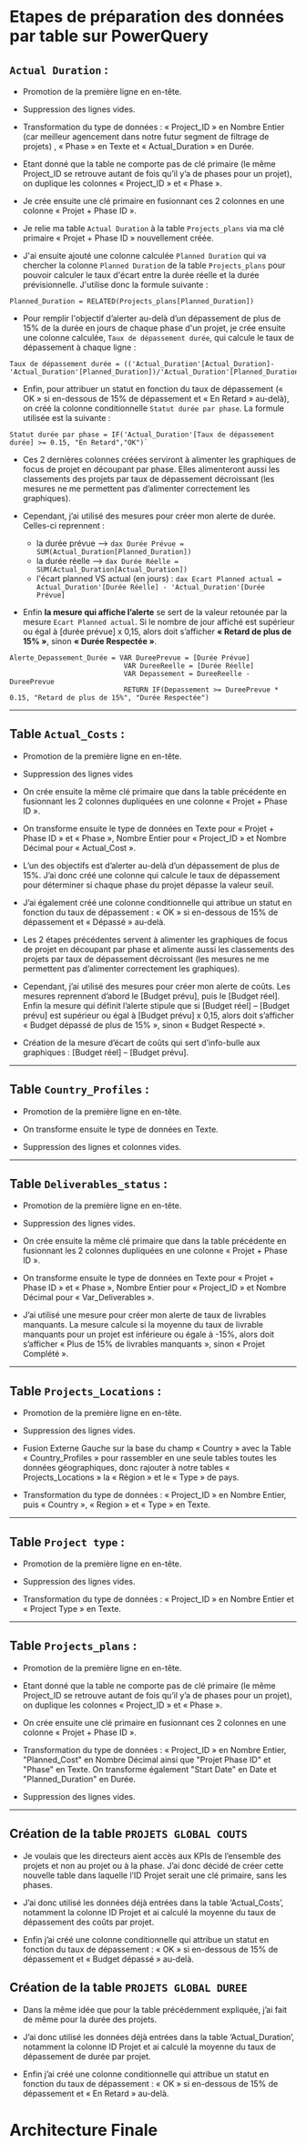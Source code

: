 # Etapes de préparation des données par table sur PowerQuery

## `Actual Duration` :

-	Promotion de la première ligne en en-tête.  

-	Suppression des lignes vides.  

-	Transformation du type de données : « Project_ID » en Nombre Entier (car meilleur agencement dans notre futur segment de filtrage de projets) , « Phase » en Texte et « Actual_Duration » en Durée.  

-	Etant donné que la table ne comporte pas de clé primaire (le même Project_ID se retrouve autant de fois qu’il y’a de phases pour un projet), on duplique les colonnes « Project_ID » et « Phase ».  

-	Je crée ensuite une clé primaire en fusionnant ces 2 colonnes en une colonne « Projet + Phase ID ».  

-	Je relie ma table `Actual Duration` à la table `Projects_plans` via ma clé primaire « Projet + Phase ID » nouvellement créée.  

- J'ai ensuite ajouté une colonne calculée `Planned Duration` qui va chercher la colonne `Planned Duration` de la table `Projects_plans` pour pouvoir calculer le taux d'écart entre la durée réelle et la durée prévisionnelle. J'utilise donc la formule suivante : 
```dax
Planned_Duration = RELATED(Projects_plans[Planned_Duration])
```  

-	Pour remplir l'objectif d’alerter au-delà d’un dépassement de plus de 15% de la durée en jours de chaque phase d'un projet, je crée ensuite une colonne calculée, `Taux de dépassement durée`, qui calcule le taux de dépassement à chaque ligne :
```dax
Taux de dépassement durée = (('Actual_Duration'[Actual_Duration]-'Actual_Duration'[Planned_Duration])/'Actual_Duration'[Planned_Duration])`
```

-	Enfin, pour attribuer un statut en fonction du taux de dépassement (« OK » si en-dessous de 15% de dépassement et « En Retard » au-delà), on créé la colonne conditionnelle `Statut durée par phase`. La formule utilisée est la suivante :
```dax
Statut durée par phase = IF('Actual_Duration'[Taux de dépassement durée] >= 0.15, "En Retard","OK")`
```

-	Ces 2 dernières colonnes créées serviront à alimenter les graphiques de focus de projet en découpant par phase. Elles alimenteront aussi les classements des projets par taux de dépassement décroissant (les mesures ne me permettent pas d’alimenter correctement les graphiques).

-	Cependant, j’ai utilisé des mesures pour créer mon alerte de durée. Celles-ci reprennent :
    - la durée prévue --> ```dax Durée Prévue = SUM(Actual_Duration[Planned_Duration]) ```
    - la durée réelle --> ```dax Durée Réelle = SUM(Actual_Duration[Actual_Duration]) ```
    - l'écart planned VS actual (en jours) : ```dax Ecart Planned actual = Actual_Duration'[Durée Réelle] - 'Actual_Duration'[Durée Prévue]```

-	Enfin **la mesure qui affiche l’alerte** se sert de la valeur retounée par la mesure `Ecart Planned actual`. Si le nombre de jour affiché est supérieur ou égal à [durée prévue] x 0,15, alors doit s’afficher **« Retard de plus de 15% »**, sinon **« Durée Respectée »**.
```dax
Alerte_Depassement_Durée = VAR DureePrevue = [Durée Prévue]
                            VAR DureeReelle = [Durée Réelle]
                            VAR Depassement = DureeReelle - DureePrevue
                            RETURN IF(Depassement >= DureePrevue * 0.15, "Retard de plus de 15%", "Durée Respectée")
```

---

## Table `Actual_Costs` :

-	Promotion de la première ligne en en-tête.
  
-	Suppression des lignes vides

-	On crée ensuite la même clé primaire que dans la table précédente en fusionnant les 2 colonnes dupliquées en une colonne « Projet + Phase ID ».

-	On transforme ensuite le type de données en Texte pour « Projet + Phase ID » et « Phase », Nombre Entier pour « Project_ID » et Nombre Décimal pour « Actual_Cost ».




-	L’un des objectifs est d’alerter au-delà d’un dépassement de plus de 15%. J’ai donc créé une colonne qui calcule le taux de dépassement pour déterminer si chaque phase du projet dépasse la valeur seuil.

-	J’ai également créé une colonne conditionnelle qui attribue un statut en fonction du taux de dépassement : « OK » si en-dessous de 15% de dépassement et « Dépassé » au-delà.

-	Les 2 étapes précédentes servent à alimenter les graphiques de focus de projet en découpant par phase et alimente aussi les classements des projets par taux de dépassement décroissant (les mesures ne me permettent pas d’alimenter correctement les graphiques).

-	Cependant, j’ai utilisé des mesures pour créer mon alerte de coûts. Les mesures reprennent d’abord le [Budget prévu], puis le [Budget réel]. Enfin la mesure qui définit l’alerte stipule que si [Budget réel] – [Budget prévu] est supérieur ou égal à [Budget prévu] x 0,15, alors doit s’afficher « Budget dépassé de plus de 15% », sinon « Budget Respecté ».

-	Création de la mesure d’écart de coûts qui sert d’info-bulle aux graphiques : [Budget réel] – [Budget prévu].


---

## Table `Country_Profiles` :

-	Promotion de la première ligne en en-tête.

-	On transforme ensuite le type de données en Texte.

-	Suppression des lignes et colonnes vides.

---

## Table `Deliverables_status` :

-	Promotion de la première ligne en en-tête.

-	Suppression des lignes vides.

-	On crée ensuite la même clé primaire que dans la table précédente en fusionnant les 2 colonnes dupliquées en une colonne « Projet + Phase ID ».
  
-	On transforme ensuite le type de données en Texte pour « Projet + Phase ID » et « Phase », Nombre Entier pour « Project_ID » et Nombre Décimal pour « Var_Deliverables ».





-	J’ai utilisé une mesure pour créer mon alerte de taux de livrables manquants. La mesure calcule si la moyenne du taux de livrable manquants pour un projet est inférieure ou égale à -15%, alors doit s’afficher « Plus de 15% de livrables manquants », sinon « Projet Complété ».

---

## Table `Projects_Locations` :

-	Promotion de la première ligne en en-tête.

-	Suppression des lignes vides.

-	Fusion Externe Gauche sur la base du champ « Country » avec la Table « Country_Profiles » pour rassembler en une seule tables toutes les données géographiques, donc rajouter à notre tables « Projects_Locations » la « Région » et le « Type » de pays.

-	Transformation du type de données : « Project_ID » en Nombre Entier, puis « Country », « Region » et « Type » en Texte.

---	

## Table `Project type` :

-	Promotion de la première ligne en en-tête.

-	Suppression des lignes vides.

-	Transformation du type de données : « Project_ID » en Nombre Entier et « Project Type » en Texte.

---

## Table `Projects_plans` :

-	Promotion de la première ligne en en-tête.

-	Etant donné que la table ne comporte pas de clé primaire (le même Project_ID se retrouve autant de fois qu’il y’a de phases pour un projet), on duplique les colonnes « Project_ID » et « Phase ».

-	On crée ensuite une clé primaire en fusionnant ces 2 colonnes en une colonne « Projet + Phase ID ».

- Transformation du type de données : « Project_ID » en Nombre Entier, "Planned_Cost" en Nombre Décimal ainsi que "Projet Phase ID" et "Phase" en Texte. On transforme également "Start Date" en Date et "Planned_Duration" en Durée.

-	Suppression des lignes vides.

---

## Création de la table `PROJETS GLOBAL COUTS`

-	Je voulais que les directeurs aient accès aux KPIs de l’ensemble des projets et non au projet ou à la phase. J’ai donc décidé de créer cette nouvelle table dans laquelle l’ID Projet serait une clé primaire, sans les phases.

-	J’ai donc utilisé les données déjà entrées dans la table ‘Actual_Costs’, notamment la colonne ID Projet et ai calculé la moyenne du taux de dépassement des coûts par projet.

-	Enfin j’ai créé une colonne conditionnelle qui attribue un statut en fonction du taux de dépassement : « OK » si en-dessous de 15% de dépassement et « Budget dépassé » au-delà.

## Création de la table `PROJETS GLOBAL DUREE`

-	Dans la même idée que pour la table précédemment expliquée, j’ai fait de même pour la durée des projets.

-	J’ai donc utilisé les données déjà entrées dans la table ‘Actual_Duration’, notamment la colonne ID Projet et ai calculé la moyenne du taux de dépassement de durée par projet.

-	Enfin j’ai créé une colonne conditionnelle qui attribue un statut en fonction du taux de dépassement : « OK » si en-dessous de 15% de dépassement et « En Retard » au-delà.

# Architecture Finale







